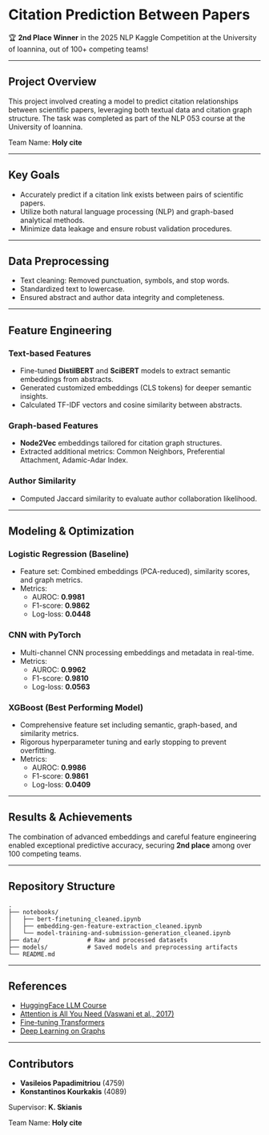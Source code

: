 
# Citation Prediction Between Papers

🏆 **2nd Place Winner** in the 2025 NLP Kaggle Competition at the University of Ioannina, out of 100+ competing teams!

---

## Project Overview

This project involved creating a model to predict citation relationships between scientific papers, leveraging both textual data and citation graph structure. The task was completed as part of the NLP 053 course at the University of Ioannina.

Team Name: **Holy cite**

---

## Key Goals

- Accurately predict if a citation link exists between pairs of scientific papers.
- Utilize both natural language processing (NLP) and graph-based analytical methods.
- Minimize data leakage and ensure robust validation procedures.

---

## Data Preprocessing

- Text cleaning: Removed punctuation, symbols, and stop words.
- Standardized text to lowercase.
- Ensured abstract and author data integrity and completeness.

---

## Feature Engineering

### Text-based Features
- Fine-tuned **DistilBERT** and **SciBERT** models to extract semantic embeddings from abstracts.
- Generated customized embeddings (CLS tokens) for deeper semantic insights.
- Calculated TF-IDF vectors and cosine similarity between abstracts.

### Graph-based Features
- **Node2Vec** embeddings tailored for citation graph structures.
- Extracted additional metrics: Common Neighbors, Preferential Attachment, Adamic-Adar Index.

### Author Similarity
- Computed Jaccard similarity to evaluate author collaboration likelihood.

---

## Modeling & Optimization

### Logistic Regression (Baseline)
- Feature set: Combined embeddings (PCA-reduced), similarity scores, and graph metrics.
- Metrics:
  - AUROC: **0.9981**
  - F1-score: **0.9862**
  - Log-loss: **0.0448**

### CNN with PyTorch
- Multi-channel CNN processing embeddings and metadata in real-time.
- Metrics:
  - AUROC: **0.9962**
  - F1-score: **0.9810**
  - Log-loss: **0.0563**

### XGBoost (Best Performing Model)
- Comprehensive feature set including semantic, graph-based, and similarity metrics.
- Rigorous hyperparameter tuning and early stopping to prevent overfitting.
- Metrics:
  - AUROC: **0.9986**
  - F1-score: **0.9861**
  - Log-loss: **0.0409**

---

## Results & Achievements

The combination of advanced embeddings and careful feature engineering enabled exceptional predictive accuracy, securing **2nd place** among over 100 competing teams.

---

## Repository Structure

```
.
├── notebooks/
│   ├── bert-finetuning_cleaned.ipynb
│   ├── embedding-gen-feature-extraction_cleaned.ipynb
│   └── model-training-and-submission-generation_cleaned.ipynb
├── data/             # Raw and processed datasets
├── models/           # Saved models and preprocessing artifacts
└── README.md
```

---

## References

- [HuggingFace LLM Course](https://huggingface.co/learn)
- [Attention is All You Need (Vaswani et al., 2017)](https://arxiv.org/abs/1706.03762)
- [Fine-tuning Transformers](https://www.youtube.com/watch?v=V1-Hm2rNkik)
- [Deep Learning on Graphs](https://yaoma24.github.io/dlg_book/dlg_book.pdf)

---

## Contributors

- **Vasileios Papadimitriou** (4759)
- **Konstantinos Kourkakis** (4089)

Supervisor: **K. Skianis**

Team Name: **Holy cite**

